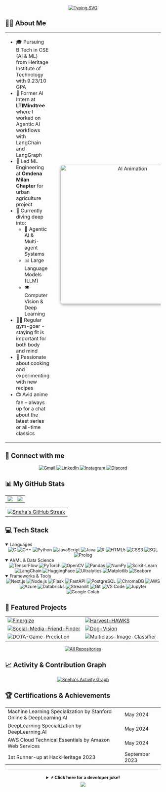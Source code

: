 <div align="center">
  <a href="https://git.io/typing-svg"><img src="https://readme-typing-svg.herokuapp.com?font=Fira+Code&weight=600&size=35&pause=1000&color=9D6EFF&center=true&vCenter=true&random=false&width=600&height=70&lines=Hello+I'm+Sneha+Mahata!+✨;🤖+AI+%26+ML+Enthusiast;🧠+Deep+Learning+Researcher;🚀+Full-Stack+Developer;👁+Computer+Vision+Specialist" alt="Typing SVG" /></a>
</div>

## 👩‍💻 About Me

<table>
  <tr>
    <td width="60%">
      <ul>
        <li>🎓 Pursuing B.Tech in CSE (AI & ML) from Heritage Institute of Technology with 9.23/10 GPA</li>
        <li>💼 Former AI Intern at <b>LTIMindtree</b> where I worked on Agentic AI workflows with LangChain and LangGraph</li>
        <li>🌱 Led ML Engineering at <b>Omdena Milan Chapter</b> for urban agriculture project</li>
        <li>🚀 Currently diving deep into:
          <ul>
            <li>🤖 Agentic AI & Multi-agent Systems</li>
            <li>📊 Large Language Models (LLM)</li>
            <li>👁 Computer Vision & Deep Learning</li>
          </ul>
        </li>
        <li>🏋‍♀ Regular gym-goer - staying fit is important for both body and mind</li>
        <li>🍳 Passionate about cooking and experimenting with new recipes</li>
        <li>📺 Avid anime fan – always up for a chat about the latest series or all-time classics</li>
      </ul>
    </td>
    <td width="40%" align="center">
      <img src="https://media.tenor.com/7rp7aAKf52cAAAAi/ai-grok.gif" alt="AI Animation" width="450px" height="450px" style="border-radius: 10px; margin: 20px; box-shadow: 0 4px 8px rgba(0, 0, 0, 0.3);" />
      <div align="right">
        <img src="https://komarev.com/ghpvc/?username=Sneha-Mahata&style=flat-square&color=blueviolet" alt="Profile views" />
      </div>
    </td>
  </tr>
</table>

## 🔗 Connect with me

<div align="center">
  <a href="mailto:mahatasneha4@gmail.com">
    <img src="https://img.shields.io/badge/Gmail-D14836?style=for-the-badge&logo=gmail&logoColor=white" alt="Gmail" />
  </a>
  <a href="https://linkedin.com/in/sneha-mahata-bba249255" target="_blank">
    <img src="https://img.shields.io/badge/LinkedIn-0077B5?style=for-the-badge&logo=linkedin&logoColor=white" alt="LinkedIn" />
  </a>
  <a href="https://www.instagram.com/.sne_ha./" target="_blank">
    <img src="https://img.shields.io/badge/Instagram-E4405F?style=for-the-badge&logo=instagram&logoColor=white" alt="Instagram" />
  </a>
  <a href="https://discordapp.com/users/5834" target="_blank">
    <img src="https://img.shields.io/badge/Discord-7289DA?style=for-the-badge&logo=discord&logoColor=white" alt="Discord" />
  </a>
</div>

## 📊 My GitHub Stats

<div align="center">
  <table border="0" cellspacing="0" cellpadding="0">
    <tr>
      <td width="50%">
        <a href="https://github.com/Sneha-Mahata">
          <img src="https://github-readme-stats-git-masterrstaa-rickstaa.vercel.app/api?username=Sneha-Mahata&show_icons=true&theme=tokyonight&hide_border=true&count_private=true" />
        </a>
      </td>
      <td width="50%">
        <a href="https://github.com/Sneha-Mahata">
          <img src="https://github-readme-stats-git-masterrstaa-rickstaa.vercel.app/api/top-langs/?username=Sneha-Mahata&theme=tokyonight&hide_border=true&layout=compact&langs_count=6" />
        </a>
      </td>
    </tr>
  </table>
</div>

<div align="center">
  <table border="0" cellspacing="0" cellpadding="0" width="100%">
    <tr>
      <td align="center">
        <a href="https://git.io/streak-stats">
          <img src="https://github-readme-streak-stats-eight.vercel.app/?user=Sneha-Mahata&theme=radical&hide_border=true&background=0D1117&stroke=9645F4&ring=9A3B9C&fire=F94A9A&currStreakNum=FFFFFF&sideNums=9A3B9C&currStreakLabel=F94A9A&sideLabels=9A3B9C&dates=A1A1AA" alt="Sneha's GitHub Streak"/>
        </a>
      </td>
    </tr>
  </table>
</div>





## 💻 Tech Stack

<details open>
<summary>Languages</summary>
<div align="center">
  <img src="https://img.shields.io/badge/C-00599C?style=for-the-badge&logo=c&logoColor=white" alt="C"/>
  <img src="https://img.shields.io/badge/C%2B%2B-00599C?style=for-the-badge&logo=c%2B%2B&logoColor=white" alt="C++"/>
  <img src="https://img.shields.io/badge/Python-3776AB?style=for-the-badge&logo=python&logoColor=white" alt="Python"/>
  <img src="https://img.shields.io/badge/JavaScript-F7DF1E?style=for-the-badge&logo=javascript&logoColor=black" alt="JavaScript"/>
  <img src="https://img.shields.io/badge/Java-ED8B00?style=for-the-badge&logo=openjdk&logoColor=white" alt="Java"/>
  <img src="https://img.shields.io/badge/R-276DC3?style=for-the-badge&logo=r&logoColor=white" alt="R"/>
  <img src="https://img.shields.io/badge/HTML5-E34F26?style=for-the-badge&logo=html5&logoColor=white" alt="HTML5"/>
  <img src="https://img.shields.io/badge/CSS3-1572B6?style=for-the-badge&logo=css3&logoColor=white" alt="CSS3"/>
  <img src="https://img.shields.io/badge/SQL-4479A1?style=for-the-badge&logo=postgresql&logoColor=white" alt="SQL"/>
  <img src="https://img.shields.io/badge/Prolog-FF5722?style=for-the-badge&logo=prolog&logoColor=white" alt="Prolog"/>
</div>
</details>

<details open>
<summary>AI/ML & Data Science</summary>
<div align="center">
  <img src="https://img.shields.io/badge/TensorFlow-FF6F00?style=for-the-badge&logo=tensorflow&logoColor=white" alt="TensorFlow"/>
  <img src="https://img.shields.io/badge/PyTorch-EE4C2C?style=for-the-badge&logo=pytorch&logoColor=white" alt="PyTorch"/>
  <img src="https://img.shields.io/badge/OpenCV-5C3EE8?style=for-the-badge&logo=opencv&logoColor=white" alt="OpenCV"/>
  <img src="https://img.shields.io/badge/Pandas-150458?style=for-the-badge&logo=pandas&logoColor=white" alt="Pandas"/>
  <img src="https://img.shields.io/badge/NumPy-013243?style=for-the-badge&logo=numpy&logoColor=white" alt="NumPy"/>
  <img src="https://img.shields.io/badge/Scikit_Learn-F7931E?style=for-the-badge&logo=scikit-learn&logoColor=white" alt="Scikit-Learn"/>
  <img src="https://img.shields.io/badge/LangChain-3CB371?style=for-the-badge&logo=chainlink&logoColor=white" alt="LangChain"/>
  <img src="https://img.shields.io/badge/HuggingFace-FFD700?style=for-the-badge&logo=huggingface&logoColor=black" alt="HuggingFace"/>
  <img src="https://img.shields.io/badge/Ultralytics-009688?style=for-the-badge&logo=yolo&logoColor=white" alt="Ultralytics"/>
  <img src="https://img.shields.io/badge/Matplotlib-11557c?style=for-the-badge&logo=matplotlib&logoColor=white" alt="Matplotlib"/>
  <img src="https://img.shields.io/badge/Seaborn-4EAE4E?style=for-the-badge&logo=seaborn&logoColor=white" alt="Seaborn"/>
</div>
</details>

<details open>
<summary>Frameworks & Tools</summary>
<div align="center">
  <img src="https://img.shields.io/badge/Next.js-000000?style=for-the-badge&logo=next.js&logoColor=white" alt="Next.js"/>
  <img src="https://img.shields.io/badge/Node.js-339933?style=for-the-badge&logo=node.js&logoColor=white" alt="Node.js"/>
  <img src="https://img.shields.io/badge/Flask-000000?style=for-the-badge&logo=flask&logoColor=white" alt="Flask"/>
  <img src="https://img.shields.io/badge/FastAPI-009688?style=for-the-badge&logo=fastapi&logoColor=white" alt="FastAPI"/>
  <img src="https://img.shields.io/badge/PostgreSQL-316192?style=for-the-badge&logo=postgresql&logoColor=white" alt="PostgreSQL"/>
  <img src="https://img.shields.io/badge/ChromaDB-8A2BE2?style=for-the-badge&logo=chroma&logoColor=white" alt="ChromaDB"/>
  <img src="https://img.shields.io/badge/AWS-232F3E?style=for-the-badge&logo=amazon-aws&logoColor=white" alt="AWS"/>
  <img src="https://img.shields.io/badge/Azure-0078D4?style=for-the-badge&logo=microsoftazure&logoColor=white" alt="Azure"/>
  <img src="https://img.shields.io/badge/Databricks-FF3621?style=for-the-badge&logo=databricks&logoColor=white" alt="Databricks"/>
  <img src="https://img.shields.io/badge/Streamlit-FF4B4B?style=for-the-badge&logo=streamlit&logoColor=white" alt="Streamlit"/>
  <img src="https://img.shields.io/badge/Git-F05032?style=for-the-badge&logo=git&logoColor=white" alt="Git"/>
  <img src="https://img.shields.io/badge/VS_Code-007ACC?style=for-the-badge&logo=visual-studio-code&logoColor=white" alt="VS Code"/>
  <img src="https://img.shields.io/badge/Jupyter-F37626?style=for-the-badge&logo=jupyter&logoColor=white" alt="Jupyter"/>
  <img src="https://img.shields.io/badge/Google_Colab-F9AB00?style=for-the-badge&logo=googlecolab&logoColor=white" alt="Google Colab"/>
</div>
</details>

## 🚀 Featured Projects

<div align="center">
  <table border="0" cellspacing="0" cellpadding="0">
    <tr>
      <td>
        <a href="https://github.com/Arshavi-03/Finergize">
          <img src="https://denvercoder1-github-readme-stats.vercel.app/api/pin/?username=Arshavi-03&repo=Finergize&theme=tokyonight&hide_border=true" alt="Finergize"/>
        </a>
      </td>
      <td>
        <a href="https://github.com/Sneha-Mahata/Harvest-HAWKS">
          <img src="https://denvercoder1-github-readme-stats.vercel.app/api/pin/?username=Sneha-Mahata&repo=Harvest-HAWKS&theme=tokyonight&hide_border=true" alt="Harvest-HAWKS"/>
        </a>
      </td>
    </tr>
    <tr>
      <td>
        <a href="https://github.com/Sneha-Mahata/Social-Media-Friend-Finder">
          <img src="https://denvercoder1-github-readme-stats.vercel.app/api/pin/?username=Sneha-Mahata&repo=Social-Media-Friend-Finder&theme=tokyonight&hide_border=true" alt="Social-Media-Friend-Finder"/>
        </a>
      </td>
      <td>
        <a href="https://github.com/Sneha-Mahata/Dog-Vision">
          <img src="https://denvercoder1-github-readme-stats.vercel.app/api/pin/?username=Sneha-Mahata&repo=Dog-Vision&theme=tokyonight&hide_border=true" alt="Dog-Vision"/>
        </a>
      </td>
    </tr>
    <tr>
      <td>
        <a href="https://github.com/Sneha-Mahata/DOTA-Game-Prediction">
          <img src="https://denvercoder1-github-readme-stats.vercel.app/api/pin/?username=Sneha-Mahata&repo=DOTA-Game-Prediction&theme=tokyonight&hide_border=true" alt="DOTA-Game-Prediction"/>
        </a>
      </td>
      <td>
        <a href="https://github.com/Sneha-Mahata/Multiclass-Image-Classifier">
          <img src="https://denvercoder1-github-readme-stats.vercel.app/api/pin/?username=Sneha-Mahata&repo=Multiclass-Image-Classifier&theme=tokyonight&hide_border=true" alt="Multiclass-Image-Classifier"/>
        </a>
      </td>
    </tr>
  </table>
</div>

<div align="center">
  <a href="https://github.com/Sneha-Mahata?tab=repositories"><img alt="All Repositories" title="All Repositories" src="https://img.shields.io/badge/All%20Repos-8A2BE2?style=for-the-badge&logo=koding&logoColor=white"/></a>
</div>

## 📈 Activity & Contribution Graph

<div align="center">
  <a href="https://github.com/Sneha-Mahata">
    <img alt="Sneha's Activity Graph" src="https://github-readme-activity-graph.vercel.app/graph?username=Sneha-Mahata&theme=tokyo-night&hide_border=true" />
  </a>
</div>

## 🏆 Certifications & Achievements

<div align="center">
  <table>
    <tr>
      <td>Machine Learning Specialization by Stanford Online & DeepLearning.AI</td>
      <td>May 2024</td>
    </tr>
    <tr>
      <td>DeepLearning Specialization by DeepLearning.AI</td>
      <td>May 2024</td>
    </tr>
    <tr>
      <td>AWS Cloud Technical Essentials by Amazon Web Services</td>
      <td>May 2024</td>
    </tr>
    <tr>
      <td>1st Runner-up at HackHeritage 2023</td>
      <td>September 2023</td>
    </tr>
  </table>
</div>

---

<div align="center">
  <details>
    <summary><b>⚡ Click here for a developer joke!</b></summary>
    <br>
    <div align="center">
      <img src="https://readme-jokes.vercel.app/api?theme=tokyonight" alt="Jokes Card" />
    </div>
  </details>
</div>

<div align="center">
    <img src="https://capsule-render.vercel.app/api?type=waving&height=200&text=%20%20Happy%20Coding,%20Stay%20Awesome!%20%20&fontColor=FFFFFF&fontSize=40&animation=twinkling&fontAlign=50&fontAlignY=70&color=gradient&&customColorList=6,24,2,28,30&section=footer">
</div>
